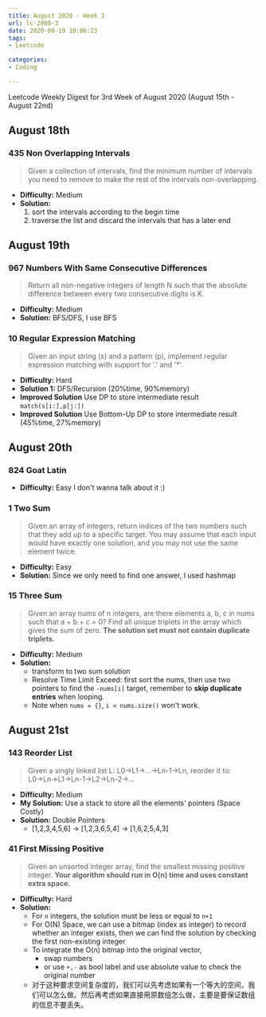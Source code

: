 ```yaml
---
title: August 2020 - Week 3
url: lc-2008-3
date: 2020-08-19 10:06:23
tags: 
- Leetcode

categories: 
- Coding

---
```


Leetcode Weekly Digest for 3rd Week of August 2020 (August 15th - August 22nd)

<!--more-->

## August 18th

### 435 Non Overlapping Intervals

> Given a collection of intervals, find the minimum number of intervals you need to remove to make the rest of the intervals non-overlapping.

- **Difficulty:** Medium
- **Solution:** 
  1. sort the intervals according to the begin time
  2. traverse the list and discard the intervals that has a later end


## August 19th

### 967 Numbers With Same Consecutive Differences

> Return all non-negative integers of length N such that the absolute difference between every two consecutive digits is K.

- **Difficulty:** Medium
- **Solution:** BFS/DFS, I use BFS

### 10 Regular Expression Matching

> Given an input string (s) and a pattern (p), implement regular expression matching with support for '.' and '*'.

- **Difficulty:** Hard
- **Solution 1:** DFS/Recursion (20%time, 90%memory)
- **Improved Solution** Use DP to store intermediate result `match(s[i:],p[j:])`
- **Improved Solution** Use Bottom-Up DP to store intermediate result (45%time, 27%memory)

## August 20th

### 824 Goat Latin

- **Difficulty:** Easy
I don't wanna talk about it :)

### 1 Two Sum

> Given an array of integers, return indices of the two numbers such that they add up to a specific target. You may assume that each input would have exactly one solution, and you may not use the same element twice.

- **Difficulty:** Easy
- **Solution:** Since we only need to find one answer, I used hashmap

### 15 Three Sum

> Given an array nums of n integers, are there elements a, b, c in nums such that a + b + c = 0? Find all unique triplets in the array which gives the sum of zero. **The solution set must not contain duplicate triplets.**

- **Difficulty:** Medium
- **Solution:** 
  - transform to two sum solution
  - Resolve Time Limit Exceed: first sort the nums, then use two pointers to find the `-nums[i]` target, remember to **skip duplicate entries** when looping.
  - Note when `nums = {}`, `i < nums.size()` won't work. 


## August 21st

### 143 Reorder List

> Given a singly linked list L: L0→L1→…→Ln-1→Ln, reorder it to: L0→Ln→L1→Ln-1→L2→Ln-2→…

- **Difficulty:** Medium
- **My Solution:** Use a stack to store all the elements' pointers (Space Costly)
- **Solution:** Double Pointers
  - [1,2,3,4,5,6] -> [1,2,3,6,5,4] -> [1,6,2,5,4,3]


### 41 First Missing Positive

> Given an unsorted integer array, find the smallest missing positive integer. **Your algorithm should run in O(n) time and uses constant extra space.**

- **Difficulty:** Hard
- **Solution:** 
  - For `n` integers, the solution must be less or equal to `n+1`
  - For O(N) Space, we can use a bitmap (index as integer) to record whether an integer exists, then we can find the solution by checking the first non-existing integer
  - To integrate the O(n) bitmap into the original vector,
    - swap numbers
    - or use `+,-` as bool label and use absolute value to check the original number
  - 对于这种要求空间复杂度的，我们可以先考虑如果有一个等大的空间，我们可以怎么做。然后再考虑如果直接用原数组怎么做，主要是要保证数组的信息不要丢失。
